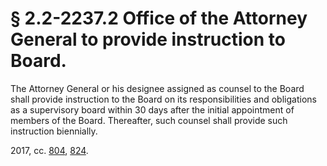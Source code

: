 # § 2.2-2237.2 Office of the Attorney General to provide instruction to Board.

<p>The Attorney General or his designee assigned as counsel to the Board shall provide instruction to the Board on its responsibilities and obligations as a supervisory board within 30 days after the initial appointment of members of the Board. Thereafter, such counsel shall provide such instruction biennially.</p><p>2017, cc. <a href='http://lis.virginia.gov/cgi-bin/legp604.exe?171+ful+CHAP0804'>804</a>, <a href='http://lis.virginia.gov/cgi-bin/legp604.exe?171+ful+CHAP0824'>824</a>.</p>